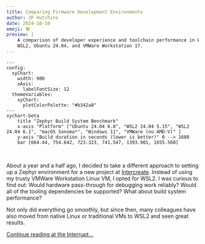 ```yaml
---
title: Comparing Firmware Development Environments
author: JP Hutchins
date: 2024-10-10
emoji: 🛠️
preview: |
    A comparison of developer experience and toolchain performance in Window 11,
    WSL2, Ubuntu 24.04, and VMWare Workstation 17.
---
```


```mermaid
---
config:
  xyChart:
    width: 900
    xAxis:
      labelFontSize: 12
  themeVariables:
    xyChart:
      plotColorPalette: "#b342a0"
---
xychart-beta
    title "Zephyr Build System Benchmark"
    x-axis "Platform" ["Ubuntu 24.04 6.8", "WSL2 24.04 5.15", "WSL2 24.04 6.1", "macOS Sonoma*", "Windows 11", "VMWare (no AMD-V)" ]
    y-axis "Build duration in seconds (lower is better)" 0 --> 1680
    bar [664.44, 754.642, 723.323, 741.547, 1393.901, 1655.560]
```

<br />

About a year and a half ago, I decided to take a different approach to setting up a Zephyr environment for a new project at [Intercreate](https://www.intercreate.io/). Instead of using my trusty VMWare Workstation Linux VM, I opted for WSL2. I was curious to find out: Would hardware pass-through for debugging work reliably? Would all of the tooling dependencies be supported? What about build system performance?

Not only did everything go smoothly, but since then, many colleagues have also moved from native Linux or traditional VMs to WSL2 and seen great results.

[Continue reading at the Interrupt...](https://interrupt.memfault.com/blog/comparing-fw-dev-envs)
